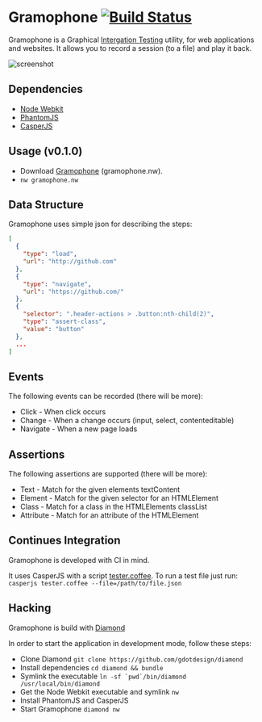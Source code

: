 # Gramophone [![Build Status](https://travis-ci.org/gdotdesign/gramophone.png?branch=master)](https://travis-ci.org/gdotdesign/gramophone)

Gramophone is a Graphical [Intergation Testing](http://en.wikipedia.org/wiki/Integration_testing) utility, for web applications
and websites. It allows you to record a session (to a file) and play it back.

![screenshot](http://dl.dropbox.com/u/157845/gramophone/screenshot.png)

## Dependencies
  * [Node Webkit](https://github.com/rogerwang/node-webkit)
  * [PhantomJS](http://phantomjs.org/)
  * [CasperJS](http://casperjs.org/)

## Usage (v0.1.0)
  * Download [Gramophone](http://dl.dropbox.com/u/157845/gramophone/gramophone.nw) (gramophone.nw).
  * `nw gramophone.nw`

## Data Structure
Gramophone uses simple json for describing the steps:
```json
[
  {
    "type": "load",
    "url": "http://github.com"
  },
  {
    "type": "navigate",
    "url": "https://github.com/"
  },
  {
    "selector": ".header-actions > .button:nth-child(2)",
    "type": "assert-class",
    "value": "button"
  },
  ...
]
```

## Events
The following events can be recorded (there will be more):
  * Click - When click occurs
  * Change - When a change occurs (input, select, contenteditable)
  * Navigate - When a new page loads

## Assertions
The following assertions are supported (there will be more):
  * Text - Match for the given elements textContent
  * Element - Match for the given selector for an HTMLElement
  * Class - Match for a class in the HTMLElements classList
  * Attribute - Match for an attribute of the HTMLElement

## Continues Integration
Gramophone is developed with CI in mind.

It uses CasperJS with a script [tester.coffee](https://raw.github.com/gdotdesign/gramophone/master/public/js/tester.coffee).
To run a test file just run:
`casperjs tester.coffee --file=/path/to/file.json`

## Hacking
Gramophone is build with [Diamond](https://github.com/gdotdesign/diamond)

In order to start the application in development mode, follow these steps:
  * Clone Diamond `git clone https://github.com/gdotdesign/diamond`
  * Install dependencies `cd diamond && bundle`
  * Symlink the executable ```ln -sf `pwd`/bin/diamond /usr/local/bin/diamond```
  * Get the Node Webkit executable and symlink `nw`
  * Install PhantomJS and CasperJS
  * Start Gramophone `diamond nw`
